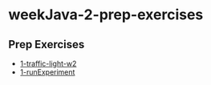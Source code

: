 # weekJava-2-prep-exercises

## Prep Exercises
* [1-traffic-light-w2](./traffic-light-w2.js)
* [1-runExperiment](./runExperiment.js)
